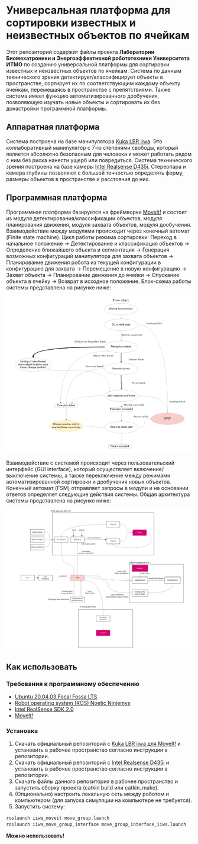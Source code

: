# Универсальная платформа для сортировки известных и неизвестных объектов по ячейкам

Этот репозиторий содержит файлы проекта **Лаборатории Биомехатроники и Энергоэффективной робототехники Университета ИТМО** по созданию универсальной платформы для сортировки известных и неизвестных объектов по ячейкам. Система по данным технического зрения детектирует/классифицирует объекты в пространстве, сортирует их по соответствующим каждому объекту ячейкам, перемещаясь в пространстве с препятствиями. Также система имеет функцию автоматизированного дообучения, позволяющую изучать новые объекты и сортировать их без донастройки программной платформы.

## Аппаратная платформа

Система построена на базе манипулятора [Kuka LBR iiwa](https://www.kuka.com/ru-ru/%D0%BF%D1%80%D0%BE%D0%B4%D1%83%D0%BA%D1%86%D0%B8%D1%8F-%D1%83%D1%81%D0%BB%D1%83%D0%B3%D0%B8/%D0%BF%D1%80%D0%BE%D0%BC%D1%8B%D1%88%D0%BB%D0%B5%D0%BD%D0%BD%D0%B0%D1%8F-%D1%80%D0%BE%D0%B1%D0%BE%D1%82%D0%BE%D1%82%D0%B5%D1%85%D0%BD%D0%B8%D0%BA%D0%B0/%D0%BF%D1%80%D0%BE%D0%BC%D1%8B%D1%88%D0%BB%D0%B5%D0%BD%D0%BD%D1%8B%D0%B5-%D1%80%D0%BE%D0%B1%D0%BE%D1%82%D1%8B/lbr-iiwa). Это коллаборативный манипулятор с 7-ю степенями свободы, который является абсолютно безопасным для человека и может работать рядом с ним без риска нанести ущерб или повредиться.
Система технического зрения построена на базе камеры [Intel Realsense D435i](https://www.intelrealsense.com/depth-camera-d435i/). Стереопара и камера глубины позволяют с большой точностью определять форму, размеры объектов в пространстве и расстояния до них.

## Программная платформа

Программная платформа базируется на фреймворке [MoveIt!](https://moveit.ros.org/) и состоит из модуля детектирования/классификации объектов, модуля планирования движения, модуля захвата объектов, модуля дообучения. Взаимодействие между модулями происходит через конечный автомат (Finite state machine). Цикл работы режима сортировки: Переход в начальное положение -> Детектирование и классификация объектов -> Определение ближайшего объекта и сегментация -> Генерация возможных конфигураций манипулятора для захвата объектов -> Планирование движения робота из текущей конфигурации в конфигурацию для захвата -> Перемещение в новую конфигурацию -> Захват объекта -> Планирование движения до ячейки -> Опускание объекта в ячейку -> Возврат в исходное положение. Блок-схема работы системы представлена на рисунке ниже:

![flowchart](images/flow_chart.png)

Взаимодействие с системой происходит через пользовательский интерфейс (GUI interface), который осуществляет включение/выключение системы, а также переключение между режимами автоматизированной сортировки и дообучения новых объектов. Конечный автомат (FSM) отправляет запросы в модули и на основании ответов определяет следующие действия системы. Общая архитектура системы представлена на рисунке ниже:

![architecture](images/architecture.png)

## Как использовать

### Требования к программному обеспечению

- [Ubuntu 20.04,03 Focal Fossa LTS](https://releases.ubuntu.com/20.04/)
- [Robot operating system (ROS) Noetic Ninjemys](http://wiki.ros.org/noetic)
- [Intel RealSense SDK 2.0](https://www.intelrealsense.com/sdk-2/)
- [MoveIt!](https://moveit.ros.org/install/)

### Установка 

1. Скачать официальный репозиторий с [Kuka LBR iiwa для MoveIt!](https://github.com/IFL-CAMP/iiwa_stack) и установить в рабочее пространство согласно инструкции в репозитории.
2. Скачать официальный репозиторий с [Intel Realsense D435i](https://github.com/IntelRealSense/realsense-ros) и установить в рабочее пространство согласно инструкции в репозитории.
3. Скачать файлы данного репозитория в рабочее пространство и запустить сборку проекта (catkin build или catkin_make).
4. (Опционально) настроить локальную сеть между роботом и компьютером (для запуска симуляции на компьютере не требуется).
5. Запустить систему:

```bash
roslaunch iiwa_moveit move_group.launch
roslaunch iiwa_move_group_interface move_group_interface_iiwa.launch
```
**Можно использовать!**